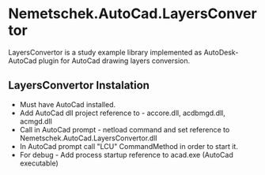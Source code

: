 # Nemetschek.AutoCad.LayersConvertor

LayersConvertor is a study example library implemented as AutoDesk-AutoCad plugin for AutoCad drawing layers conversion.

## LayersConvertor Instalation
* Must have AutoCad installed.
* Add AutoCad dll project reference to - accore.dll, acdbmgd.dll, acmgd.dll
* Call in AutoCad prompt - netload command and set reference to Nemetschek.AutoCad.LayersConvertor.dll
* In AutoCad prompt call "LCU" CommandMethod in order to start it.
* For debug -  Add process startup reference to acad.exe (AutoCad executable)
